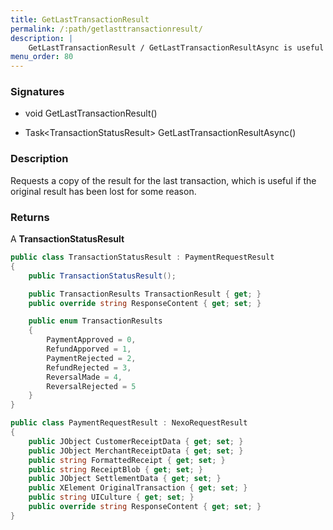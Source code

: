 ```yaml
---
title: GetLastTransactionResult
permalink: /:path/getlasttransactionresult/
description: |
    GetLastTransactionResult / GetLastTransactionResultAsync is useful if the original payment or refund response is lost
menu_order: 80
---
```

### Signatures

*   void GetLastTransactionResult()

*   Task\<TransactionStatusResult\> GetLastTransactionResultAsync()

### Description

Requests a copy of the result for the last transaction, which is useful if the original result has been lost for some reason.

### Returns

A **TransactionStatusResult**

```c#
public class TransactionStatusResult : PaymentRequestResult
{
    public TransactionStatusResult();

    public TransactionResults TransactionResult { get; }
    public override string ResponseContent { get; set; }

    public enum TransactionResults
    {
        PaymentApproved = 0,
        RefundApporved = 1,
        PaymentRejected = 2,
        RefundRejected = 3,
        ReversalMade = 4,
        ReversalRejected = 5
    }
}
```

```c#
public class PaymentRequestResult : NexoRequestResult
{
    public JObject CustomerReceiptData { get; set; }
    public JObject MerchantReceiptData { get; set; }
    public string FormattedReceipt { get; set; }
    public string ReceiptBlob { get; set; }
    public JObject SettlementData { get; set; }
    public XElement OriginalTransaction { get; set; }
    public string UICulture { get; set; }
    public override string ResponseContent { get; set; }
}
```
